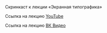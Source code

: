 Скринкаст к лекции «Экранная типографика»

Ссылка на лекцию [YouTube](https://youtu.be/7ODn59fMKjQ?si=FI35Y8jBG0qCZ72x)

Ссылка на лекцию [ВК Видео](https://vk.com/video53011862_456239112)
